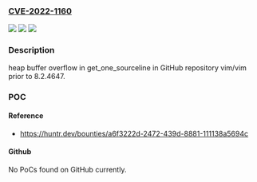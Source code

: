 ### [CVE-2022-1160](https://cve.mitre.org/cgi-bin/cvename.cgi?name=CVE-2022-1160)
![](https://img.shields.io/static/v1?label=Product&message=vim%2Fvim&color=blue)
![](https://img.shields.io/static/v1?label=Version&message=n%2Fa&color=blue)
![](https://img.shields.io/static/v1?label=Vulnerability&message=CWE-122%20Heap-based%20Buffer%20Overflow&color=brighgreen)

### Description

heap buffer overflow in get_one_sourceline in GitHub repository vim/vim prior to 8.2.4647.

### POC

#### Reference
- https://huntr.dev/bounties/a6f3222d-2472-439d-8881-111138a5694c

#### Github
No PoCs found on GitHub currently.

